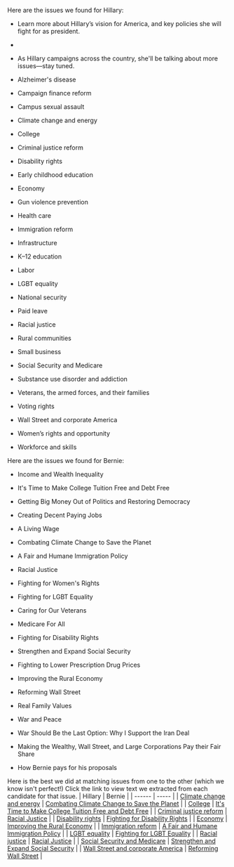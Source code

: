 Here are the issues we found for Hillary:

* Learn more about Hillary’s vision for America, and key policies she will fight for as president.

* 

* As Hillary campaigns across the country, she'll be talking about more issues—stay tuned. 

* Alzheimer's disease

* Campaign finance reform

* Campus sexual assault

* Climate change and energy

* College

* Criminal justice reform

* Disability rights

* Early childhood education

* Economy

* Gun violence prevention

* Health care

* Immigration reform

* Infrastructure

* K–12 education

* Labor

* LGBT equality

* National security

* Paid leave

* Racial justice

* Rural communities

* Small business

* Social Security and Medicare

* Substance use disorder and addiction

* Veterans, the armed forces, and their families

* Voting rights

* Wall Street and corporate America

* Women’s rights and opportunity

* Workforce and skills


Here are the issues we found for Bernie:

* Income and Wealth Inequality

* It's Time to Make College Tuition Free and Debt Free

* Getting Big Money Out of Politics and Restoring Democracy

* Creating Decent Paying Jobs

* A Living Wage

* Combating Climate Change to Save the Planet

* A Fair and Humane Immigration Policy

* Racial Justice

* Fighting for Women's Rights

* Fighting for LGBT Equality

* Caring for Our Veterans

* Medicare For All

* Fighting for Disability Rights

* Strengthen and Expand Social Security

* Fighting to Lower Prescription Drug Prices

* Improving the Rural Economy

* Reforming Wall Street

* Real Family Values

* War and Peace

* War Should Be the Last Option: Why I Support the Iran Deal

* Making the Wealthy, Wall Street, and Large Corporations Pay their Fair Share

* How Bernie pays for his proposals


Here is the best we did at matching issues from one to the other (which we know
isn't perfect!) Click the link to view text we extracted from each candidate for
that issue.
| Hillary | Bernie |
| ------  | -----  |
| [Climate change and energy](Climate.md) | [Combating Climate Change to Save the Planet](Climate.md) |
| [College](College.md) | [It's Time to Make College Tuition Free and Debt Free](College.md) |
| [Criminal justice reform](Criminal.md) | [Racial Justice](Criminal.md) |
| [Disability rights](Disability.md) | [Fighting for Disability Rights](Disability.md) |
| [Economy](Economy.md) | [Improving the Rural Economy](Economy.md) |
| [Immigration reform](Immigration.md) | [A Fair and Humane Immigration Policy](Immigration.md) |
| [LGBT equality](LGBT.md) | [Fighting for LGBT Equality](LGBT.md) |
| [Racial justice](Racial.md) | [Racial Justice](Racial.md) |
| [Social Security and Medicare](Social.md) | [Strengthen and Expand Social Security](Social.md) |
| [Wall Street and corporate America](Wall.md) | [Reforming Wall Street](Wall.md) |
